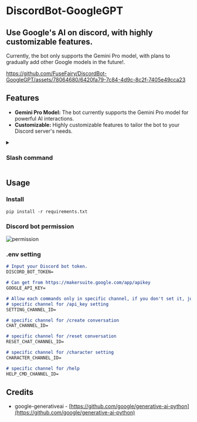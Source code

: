 # DiscordBot-GoogleGPT
## Use Google's AI on discord, with highly customizable features.
Currently, the bot only supports the Gemini Pro model, with plans to gradually add other Google models in the future!.

https://github.com/FuseFairy/DiscordBot-GoogleGPT/assets/78064680/6420fa79-7c84-4d9c-8c2f-7405e49cca23
   
## Features
- **Gemini Pro Model:** The bot currently supports the Gemini Pro model for powerful AI interactions.
- **Customizable:** Highly customizable features to tailor the bot to your Discord server's needs.

<details>
   <summary>
   
   ### Slash command

   </summary>
   
* `/appi_key setting [choice] [api_key]`
  * Can upload own google api key or delete it. (api key get from https://makersuite.google.com/app/apikey)
    * [choice]：`delete` or `set` your api key

  ![setting](https://i.imgur.com/QWcaGG6.png)
  
* `/character setting [prompt] [avatar] [name] [temperature] [harrassment] [hate_speech] [sexually_explicit] [dangerous_content]`
  * Can be used to customize a character or adjust some attributes on the model.
    * [prompt]：[click to see detail](https://ai.google.dev/docs/prompt_intro), go to Google AI Studio website to create new chat prompt, then write your prompt example, after finish, press `<> Get code` and copy and paste to `prompt`.

        ![prompt](https://i.imgur.com/lty9iHo.png)

        ![copy](https://i.imgur.com/PsVuAoh.png)

    * [avatar]：Upload your favorite character avatar.
    * [name]：Can set your character name.
    * [temperature]：Controls the level of randomness in the output, ranging from highly varied (closer to 1.0) to less surprising (closer to 0.0).
    * [harrassment]、[hate_speech]、[sexually_explicit]、[dangerous_content]：[click to see detail](https://ai.google.dev/docs/safety_setting_gemini), the default is to Block some.

    ![create character](https://i.imgur.com/WybR2Ke.png)
  
* `/create conversation [model] [type] [use_prompt] [use_character]`
  * Create a thread exclusively for the user to chat with the bot.
    * [model]：Choose model.
    * [type]：Choose thread type, private or public.
    * [use_prompt]：Whether to use a prompt.
    * [use_character]：Enable it after you have set the 'name' and 'avatar' parameters using '/character setting'.

* `/reset conversation`
  * It will only clear the chat history, personalization settings will remain unchanged.
</details>

## Usage

### Install

```
pip install -r requirements.txt
```

### Discord bot permission

![permission](https://i.imgur.com/2uxDRA6.png)

### .env setting

```markdown
# Input your Discord bot token.
DISCORD_BOT_TOKEN=

# Can get from https://makersuite.google.com/app/apikey
GOOGLE_API_KEY=

# Allow each commands only in specific channel, if you don't set it, just default to all channels.
# specific channel for /api_key setting
SETTING_CHANNEL_ID=

# specific channel for /create conversation
CHAT_CHANNEL_ID=

# specific channel for /reset conversation
RESET_CHAT_CHANNEL_ID=

# specific channel for /character setting
CHARACTER_CHANNEL_ID=

# specific channel for /help
HELP_CMD_CHANNEL_ID=
```

## Credits
* google-generativeai - [https://github.com/google/generative-ai-python](https://github.com/google/generative-ai-python)
